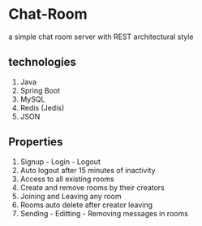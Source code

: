 # Chat-Room
a simple chat room server with REST architectural style

## technologies
1. Java
2. Spring Boot
3. MySQL
4. Redis (Jedis)
5. JSON

## Properties
1. Signup - Login - Logout
2. Auto logout after 15 minutes of inactivity
3. Access to all existing rooms
4. Create and remove rooms by their creators
5. Joining and Leaving any room
6. Rooms auto delete after creator leaving
7. Sending - Editting - Removing messages in rooms
